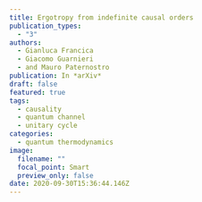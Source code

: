 ```yaml
---
title: Ergotropy from indefinite causal orders
publication_types:
  - "3"
authors:
  - Gianluca Francica
  - Giacomo Guarnieri
  - and Mauro Paternostro
publication: In *arXiv*
draft: false
featured: true
tags:
  - causality
  - quantum channel
  - unitary cycle
categories:
  - quantum thermodynamics
image:
  filename: ""
  focal_point: Smart
  preview_only: false
date: 2020-09-30T15:36:44.146Z
---
```

